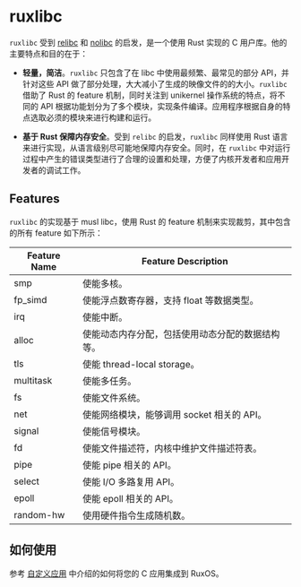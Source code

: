 
# ruxlibc

`ruxlibc` 受到 [relibc](https://github.com/redox-os/relibc) 和 [nolibc](https://github.com/unikraft/unikraft/tree/staging/lib/nolibc) 的启发，是一个使用 Rust 实现的 C 用户库。他的主要特点和目的在于：

* **轻量，简洁**。`ruxlibc` 只包含了在 libc 中使用最频繁、最常见的部分 API，并针对这些 API 做了部分处理，大大减小了生成的映像文件的的大小。`ruxlibc` 借助了 Rust 的 feature 机制，同时关注到 unikernel 操作系统的特点，将不同的 API 根据功能划分为了多个模块，实现条件编译。应用程序根据自身的特点选取必须的模块来进行构建和运行。

* **基于 Rust 保障内存安全**。受到 `relibc` 的启发，`ruxlibc` 同样使用 Rust 语言来进行实现，从语言级别尽可能地保障内存安全。同时，在 `ruxlibc` 中对运行过程中产生的错误类型进行了合理的设置和处理，方便了内核开发者和应用开发者的调试工作。

## Features

`ruxlibc` 的实现基于 musl libc，使用 Rust 的 feature 机制来实现裁剪，其中包含的所有 feature 如下所示：

| Feature Name | Feature Description | 
| --- | --- |
| smp | 使能多核。 |
| fp_simd | 使能浮点数寄存器，支持 float 等数据类型。 |
| irq | 使能中断。 |
| alloc | 使能动态内存分配，包括使用动态分配的数据结构等。 |
| tls | 使能 thread-local storage。 |
| multitask | 使能多任务。 |
| fs | 使能文件系统。 |
| net | 使能网络模块，能够调用 socket 相关的 API。 |
| signal | 使能信号模块。 |
| fd | 使能文件描述符，内核中维护文件描述符表。 |
| pipe | 使能 pipe 相关的 API。 |
| select | 使能 I/O 多路复用 API。 |
| epoll | 使能 epoll 相关的 API。 |
| random-hw | 使用硬件指令生成随机数。 |

## 如何使用

参考 [自定义应用](../../chap03/your_app.md) 中介绍的如何将您的 C 应用集成到 RuxOS。

